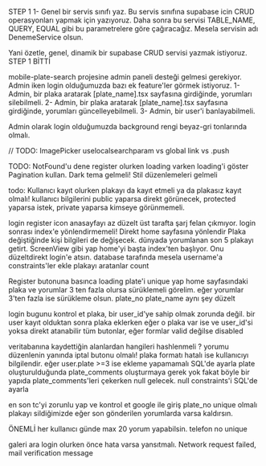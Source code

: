 STEP 1
1- Genel bir servis sınıfı yaz. Bu servis sınıfına supabase icin CRUD operasyonları yapmak için yazıyoruz. Daha sonra bu servisi 
TABLE_NAME, QUERY, EQUAL gibi 
bu parametrelere göre çağıracağız. Mesela servisin adı DenemeService olsun. 

Yani özetle, genel, dinamik bir supabase CRUD servisi yazmak istiyoruz.
STEP 1 BİTTİ



mobile-plate-search projesine admin paneli desteği gelmesi gerekiyor. 
Admin iken login olduğumuzda bazı ek feature'ler görmek istiyoruz.
1- Admin, bir plaka aratarak [plate_name].tsx sayfasına girdiğinde, yorumları silebilmeli.
2- Admin, bir plaka aratarak [plate_name].tsx sayfasına girdiğinde, yorumları güncelleyebilmeli.
3- Admin, bir user'i banlayabilmeli.

Admin olarak login olduğumuzda background rengi beyaz-gri tonlarında olmalı.


// TODO: ImagePicker
uselocalsearchparam vs global
link vs .push

TODO: NotFound'u dene
register olurken loading varken loading'i göster
Pagination kullan.
Dark tema gelmeli!
Stil düzenlemeleri gelmeli

todo: Kullanıcı kayıt olurken plakayı da kayıt etmeli ya da plakasız kayıt olmalı!
kullanıcı bilgilerini public yaparsa direkt görünecek, protected yaparsa istek, private yaparsa kimseye görünmemeli.

login register icon
anasayfayı az düzelt
üst tarafta şarj felan çıkmıyor.
login sonrası index'e yönlendirmemeli! Direkt home sayfasına yönlendir
Plaka değiştiğinde kişi bilgileri de değişecek. 
dünyada yorumlanan son 5 plakayı getirt.
ScreenView gibi yap home'yi
başta index'ten başlıyor. Onu düzeltdirekt login'e atsın.
database tarafında mesela username'a constraints'ler ekle
plakayı aratanlar count

Register butonuna basınca loading
plate'i unique yap
home sayfasındaki plaka ve yorumlar 3 ten fazla olursa sürüklemeli görelim.  eğer yorumlar 3'ten fazla ise sürükleme olsun.
plate_no plate_name aynı şey düzelt

login bugunu kontrol et 
plaka, bir user_id'ye sahip olmak zorunda değil.
bir user kayıt olduktan sonra plaka eklerken eğer o plaka var ise ve user_id'si yoksa direkt atanabilir
tüm butonlar, eğer formlar valid değilse disabled

veritabanına kaydettiğin alanlardan hangileri hashlenmeli ?
yorumu düzenlenin yanında iptal butonu olmalı!
plaka formatı hatalı ise kullanıcıyı bilgilendir.
eğer user.plate >=3 ise ekleme yapamamalı SQL'de ayarla
plate oluşturulduğunda plate_comments oluşturmaya gerek yok fakat böyle bir yapıda plate_comments'leri çekerken null gelecek.
null constraints'i SQL'de ayarla

en son tc'yi zorunlu yap ve kontrol et
google ile giriş
plate_no unique olmalı
plakayı sildiğimizde eğer son gönderilen yorumlarda varsa kaldırsın. 

ÖNEMLİ
her kullanıcı günde max 20 yorum yapabilsin.
telefon no unique

galeri ara
login olurken önce hata varsa yansıtmalı. Network request failed, mail verification message